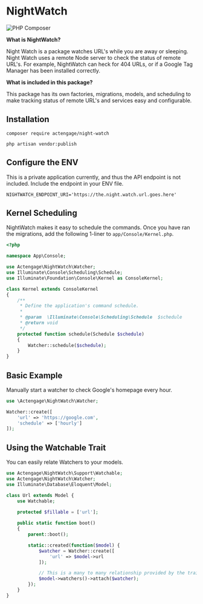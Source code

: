 # NightWatch

![PHP Composer](https://github.com/ActiveEngagement/laravel-night-watch/workflows/PHP%20Composer/badge.svg)

**What is NightWatch?**

Night Watch is a package watches URL's while you are away or sleeping. Night Watch uses a remote Node server to check the status of remote URL's. For example, NightWatch can heck for 404 URLs, or if a Google Tag Manager has been installed correctly.

**What is included in this package?**

This package has its own factories, migrations, models, and scheduling to make tracking status of remote URL's and services easy and configurable.

## Installation

    composer require actengage/night-watch

    php artisan vendor:publish

## Configure the ENV

This is a private application currently, and thus the API endpoint is not included. Include the endpoint in your ENV file.

    NIGHTWATCH_ENDPOINT_URI='https://the.night.watch.url.goes.here'
    
## Kernel Scheduling

NightWatch makes it easy to schedule the commands. Once you have ran the migrations, add the following 1-liner to `app/Console/Kernel.php`.

``` php
<?php

namespace App\Console;

use Actengage\NightWatch\Watcher;
use Illuminate\Console\Scheduling\Schedule;
use Illuminate\Foundation\Console\Kernel as ConsoleKernel;

class Kernel extends ConsoleKernel
{
    /**
     * Define the application's command schedule.
     *
     * @param  \Illuminate\Console\Scheduling\Schedule  $schedule
     * @return void
     */
    protected function schedule(Schedule $schedule)
    {
        Watcher::schedule($schedule);
    }
}
```

## Basic Example

Manually start a watcher to check Google's homepage every hour.

``` php
use \Actengage\NightWatch\Watcher;

Watcher::create([
    'url' => 'https://google.com',
    'schedule' => ['hourly']
]);
```

## Using the Watchable Trait

You can easily relate Watchers to your models.

``` php
use Actengage\NightWatch\Support\Watchable;
use Actengage\NightWatch\Watcher;
use Illuminate\Database\Eloquent\Model;

class Url extends Model {
    use Watchable;
    
    protected $fillable = ['url'];

    public static function boot()
    {
        parent::boot();

        static::created(function($model) {
            $watcher = Watcher::create([
                'url' => $model->url
            ]);

            // This is a many to many relationship provided by the trait.
            $model->watchers()->attach($watcher);
        });
    }
}
```